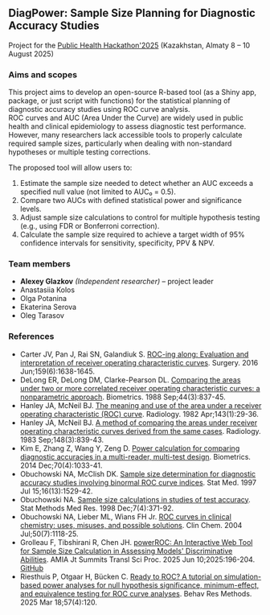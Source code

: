 ## DiagPower: Sample Size Planning for Diagnostic Accuracy Studies

Project for the [Public Health Hackathon'2025](https://bioinf.institute/hack2025) \(Kazakhstan, Almaty 8 – 10 August 2025\)  

### Aims and scopes

This project aims to develop an open-source R-based tool (as a Shiny app, package, or just script with functions) for the statistical planning of diagnostic accuracy studies using ROC curve analysis.  
ROC curves and AUC (Area Under the Curve) are widely used in public health and clinical epidemiology to assess diagnostic test performance. However, many researchers lack accessible tools to properly calculate required sample sizes, particularly when dealing with non-standard hypotheses or multiple testing corrections.

The proposed tool will allow users to:  
1. Estimate the sample size needed to detect whether an AUC exceeds a specified null value (not limited to AUC₀ = 0.5).  
2. Compare two AUCs with defined statistical power and significance levels.  
3. Adjust sample size calculations to control for multiple hypothesis testing (e.g., using FDR or Bonferroni correction).  
4. Calculate the sample size required to achieve a target width of 95% confidence intervals for sensitivity, specificity, PPV &amp; NPV.  

### Team members  
 - **Alexey Glazkov** *(Independent researcher)* &ndash; project leader
 - Anastasiia Kolos
 - Olga Potanina
 - Ekaterina Serova
 - Oleg Tarasov

### References  
- Carter JV, Pan J, Rai SN, Galandiuk S. [ROC-ing along: Evaluation and interpretation of receiver operating characteristic curves](https://doi.org/10.1016/j.surg.2015.12.029). Surgery. 2016 Jun;159(6):1638-1645.
- DeLong ER, DeLong DM, Clarke-Pearson DL. [Comparing the areas under two or more correlated receiver operating characteristic curves: a nonparametric approach](https://doi.org/10.2307/2531595). Biometrics. 1988 Sep;44(3):837-45.  
- Hanley JA, McNeil BJ. [The meaning and use of the area under a receiver operating characteristic (ROC) curve](https://doi.org/10.1148/radiology.143.1.7063747). Radiology. 1982 Apr;143(1):29-36.  
- Hanley JA, McNeil BJ. [A method of comparing the areas under receiver operating characteristic curves derived from the same cases](https://doi.org/10.1148/radiology.148.3.6878708). Radiology. 1983 Sep;148(3):839-43.
- Kim E, Zhang Z, Wang Y, Zeng D. [Power calculation for comparing diagnostic accuracies in a multi-reader, multi-test design](https://doi.org/10.1111/biom.12240). Biometrics. 2014 Dec;70(4):1033-41. 
- Obuchowski NA, McClish DK. [Sample size determination for diagnostic accuracy studies involving binormal ROC curve indices](https://doi.org/10.1002/(SICI)1097-0258(19970715)16:13%3C1529::AID-SIM565%3E3.0.CO;2-H). Stat Med. 1997 Jul 15;16(13):1529-42.
- Obuchowski NA. [Sample size calculations in studies of test accuracy](https://doi.org/10.1177/096228029800700405). Stat Methods Med Res. 1998 Dec;7(4):371-92.  
- Obuchowski NA, Lieber ML, Wians FH Jr. [ROC curves in clinical chemistry: uses, misuses, and possible solutions](https://doi.org/10.1373/clinchem.2004.031823). Clin Chem. 2004 Jul;50(7):1118-25.  
- Grolleau F, Tibshirani R, Chen JH. [powerROC: An Interactive Web Tool for Sample Size Calculation in Assessing Models' Discriminative Abilities](https://arxiv.org/abs/2501.03155). AMIA Jt Summits Transl Sci Proc. 2025 Jun 10;2025:196-204. [GitHub](https://github.com/fcgrolleau/powerROC)   
- Riesthuis P, Otgaar H, Bücken C. [Ready to ROC? A tutorial on simulation-based power analyses for null hypothesis significance, minimum-effect, and equivalence testing for ROC curve analyses](https://doi.org/10.3758/s13428-025-02646-x). Behav Res Methods. 2025 Mar 18;57(4):120.


